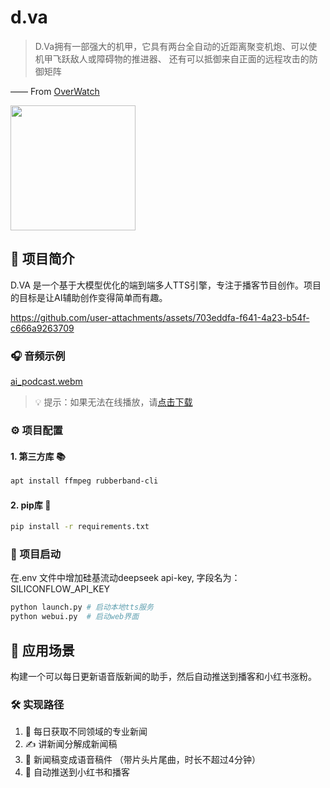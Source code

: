 # d.va
> D.Va拥有一部强大的机甲，它具有两台全自动的近距离聚变机炮、可以使机甲飞跃敌人或障碍物的推进器、 还有可以抵御来自正面的远程攻击的防御矩阵

—— From [OverWatch](http://ow.blizzard.cn/heroes/dva)

<img src="https://zos.alipayobjects.com/rmsportal/psagSCVHOKQVqqNjjMdf.jpg" width="200" height="200" />

## 🎯 项目简介

D.VA 是一个基于大模型优化的端到端多人TTS引擎，专注于播客节目创作。项目的目标是让AI辅助创作变得简单而有趣。

https://github.com/user-attachments/assets/703eddfa-f641-4a23-b54f-c666a9263709



### 🎧 音频示例
[ai_podcast.webm](https://github.com/user-attachments/assets/a64f099a-7455-4142-af2f-0b68cb7e0679)
> 💡 提示：如果无法在线播放，请[点击下载](assets/ai_podcast_v1.MP3)


### ⚙️ 项目配置

#### 1. 第三方库 📚
```bash
apt install ffmpeg rubberband-cli
```

#### 2. pip库 🐍
```bash
pip install -r requirements.txt
```


### 🚀 项目启动
在.env 文件中增加硅基流动deepseek api-key, 字段名为：SILICONFLOW_API_KEY

```bash
python launch.py # 启动本地tts服务
python webui.py  # 启动web界面
```


## 🎯 应用场景

构建一个可以每日更新语音版新闻的助手，然后自动推送到播客和小红书涨粉。


### 🛠️ 实现路径
1. 📰 每日获取不同领域的专业新闻
2. ✍️ 讲新闻分解成新闻稿
3. 🎤 新闻稿变成语音稿件 （带片头片尾曲，时长不超过4分钟）
4. 📱 自动推送到小红书和播客

